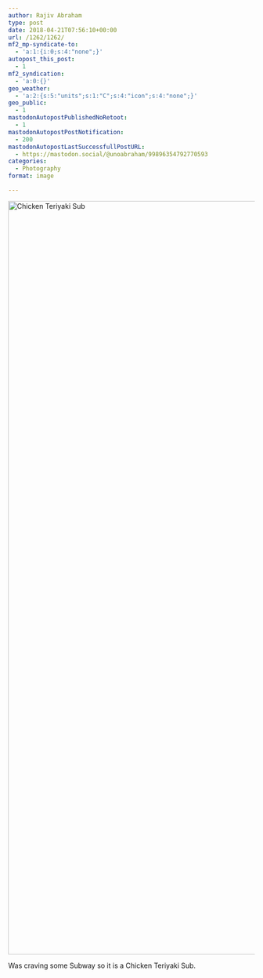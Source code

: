 ```yaml
---
author: Rajiv Abraham
type: post
date: 2018-04-21T07:56:10+00:00
url: /1262/1262/
mf2_mp-syndicate-to:
  - 'a:1:{i:0;s:4:"none";}'
autopost_this_post:
  - 1
mf2_syndication:
  - 'a:0:{}'
geo_weather:
  - 'a:2:{s:5:"units";s:1:"C";s:4:"icon";s:4:"none";}'
geo_public:
  - 1
mastodonAutopostPublishedNoRetoot:
  - 1
mastodonAutopostPostNotification:
  - 200
mastodonAutopostLastSuccessfullPostURL:
  - https://mastodon.social/@unoabraham/99896354792770593
categories:
  - Photography
format: image

---
```

<img class="size-full wp-image-1264" src="https://i1.wp.com/abraham.uno/wp-content/uploads/2018/04/Chicken-Teriyaki-Sub.jpg?resize=2048%2C1536&#038;ssl=1" alt="Chicken Teriyaki Sub" width="2048" height="1536" srcset="https://i1.wp.com/abraham.uno/wp-content/uploads/2018/04/Chicken-Teriyaki-Sub.jpg?w=2048&ssl=1 2048w, https://i1.wp.com/abraham.uno/wp-content/uploads/2018/04/Chicken-Teriyaki-Sub.jpg?resize=300%2C225&ssl=1 300w, https://i1.wp.com/abraham.uno/wp-content/uploads/2018/04/Chicken-Teriyaki-Sub.jpg?resize=768%2C576&ssl=1 768w, https://i1.wp.com/abraham.uno/wp-content/uploads/2018/04/Chicken-Teriyaki-Sub.jpg?resize=1024%2C768&ssl=1 1024w" sizes="(max-width: 1000px) 100vw, 1000px" data-recalc-dims="1" />

<p style="text-align: justify;">
  Was craving some Subway so it is a Chicken Teriyaki Sub.
</p>